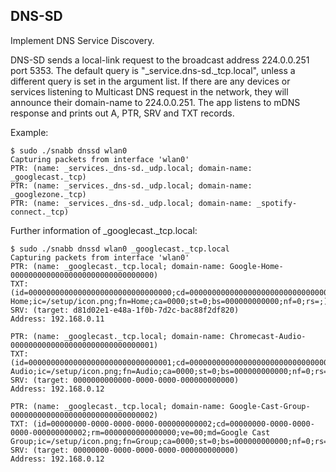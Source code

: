 DNS-SD
------

Implement DNS Service Discovery.

DNS-SD sends a local-link request to the broadcast address 224.0.0.251 port 5353.  The default query is "_service.dns-sd._tcp.local", unless a different query is set in the argument list. If there are any devices or services listening to Multicast DNS request in the network, they will announce their domain-name to 224.0.0.251.  The app listens to mDNS response and prints out A, PTR, SRV and TXT records.

Example:

```
$ sudo ./snabb dnssd wlan0
Capturing packets from interface 'wlan0'
PTR: (name: _services._dns-sd._udp.local; domain-name: _googlecast._tcp)
PTR: (name: _services._dns-sd._udp.local; domain-name: _googlezone._tcp)
PTR: (name: _services._dns-sd._udp.local; domain-name: _spotify-connect._tcp)
```

Further information of _googlecast._tcp.local:

```
$ sudo ./snabb dnssd wlan0 _googlecast._tcp.local
Capturing packets from interface 'wlan0'
PTR: (name: _googlecast._tcp.local; domain-name: Google-Home-00000000000000000000000000000000)
TXT: (id=00000000000000000000000000000000;cd=00000000000000000000000000000000;rm=0000000000000000;ve=00;md=Google Home;ic=/setup/icon.png;fn=Home;ca=0000;st=0;bs=000000000000;nf=0;rs=;)
SRV: (target: d81d02e1-e48a-1f0b-7d2c-bac88f2df820)
Address: 192.168.0.11

PTR: (name: _googlecast._tcp.local; domain-name: Chromecast-Audio-00000000000000000000000000000001)
TXT: (id=00000000000000000000000000000001;cd=00000000000000000000000000000000;rm=0000000000000000;ve=00;md=Chromecast Audio;ic=/setup/icon.png;fn=Audio;ca=0000;st=0;bs=000000000000;nf=0;rs=;)
SRV: (target: 0000000000000-0000-0000-000000000000)
Address: 192.168.0.12

PTR: (name: _googlecast._tcp.local; domain-name: Google-Cast-Group-00000000000000000000000000000002)
TXT: (id=00000000-0000-0000-0000-000000000002;cd=00000000-0000-0000-0000-000000000002;rm=0000000000000000;ve=00;md=Google Cast Group;ic=/setup/icon.png;fn=Group;ca=0000;st=0;bs=000000000000;nf=0;rs=;)
SRV: (target: 00000000-0000-0000-0000-000000000000)
Address: 192.168.0.12
```
